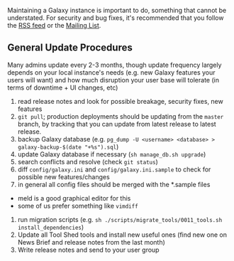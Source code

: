 Maintaining a Galaxy instance is important to do, something that cannot be understated. For security and bug fixes, it's recommended that you follow the [RSS feed](/src/news/index.md) or the [Mailing List](/src/mailing-lists/index.md).

## General Update Procedures

Many admins update every 2-3 months, though update frequency largely depends on your local instance's needs (e.g. new Galaxy features your users will want) and how much disruption your user base will tolerate (in terms of downtime + UI changes, etc)

1. read release notes and look for possible breakage, security fixes, new features
1. `git pull`; production deployments should be updating from the `master` branch, by tracking that you can update from latest release to latest release.
1. backup Galaxy database (e.g. `pg_dump -U <username> <database> > galaxy-backup-$(date "+%s").sql`)
1. update Galaxy database if necessary (`sh manage_db.sh upgrade`)
1. search conflicts and resolve (check `git status`)
1. diff `config/galaxy.ini` and `config/galaxy.ini.sample` to check for possible new features/changes
1. in general all config files should be merged with the *.sample files
  * meld is a good graphical editor for this
  * some of us prefer something like `vimdiff`
1. run migration scripts (e.g. `sh ./scripts/migrate_tools/0011_tools.sh install_dependencies`)
1. Update all Tool Shed tools and install new useful ones (find new one on News Brief and release notes from the last month)
1. Write release notes and send to your user group

